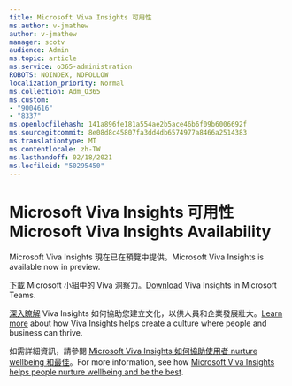 ```yaml
---
title: Microsoft Viva Insights 可用性
ms.author: v-jmathew
author: v-jmathew
manager: scotv
audience: Admin
ms.topic: article
ms.service: o365-administration
ROBOTS: NOINDEX, NOFOLLOW
localization_priority: Normal
ms.collection: Adm_O365
ms.custom:
- "9004616"
- "8337"
ms.openlocfilehash: 141a896fe181a554ae2b5ace46b6f09b6006692f
ms.sourcegitcommit: 8e08d8c45807fa3dd4db6574977a8466a2514383
ms.translationtype: MT
ms.contentlocale: zh-TW
ms.lasthandoff: 02/18/2021
ms.locfileid: "50295450"
---
```

# <a name="microsoft-viva-insights-availability"></a><span data-ttu-id="31d67-102">Microsoft Viva Insights 可用性</span><span class="sxs-lookup"><span data-stu-id="31d67-102">Microsoft Viva Insights Availability</span></span>

<span data-ttu-id="31d67-103">Microsoft Viva Insights 現在已在預覽中提供。</span><span class="sxs-lookup"><span data-stu-id="31d67-103">Microsoft Viva Insights is available now in preview.</span></span>

<span data-ttu-id="31d67-104">[下載](https://aka.ms/InsightsDocumentation) Microsoft 小組中的 Viva 洞察力。</span><span class="sxs-lookup"><span data-stu-id="31d67-104">[Download](https://aka.ms/InsightsDocumentation) Viva Insights in Microsoft Teams.</span></span>

<span data-ttu-id="31d67-105">[深入瞭解](https://aka.ms/VivaInsights) Viva Insights 如何協助您建立文化，以供人員和企業發展壯大。</span><span class="sxs-lookup"><span data-stu-id="31d67-105">[Learn more](https://aka.ms/VivaInsights) about how Viva Insights helps create a culture where people and business can thrive.</span></span>

<span data-ttu-id="31d67-106">如需詳細資訊，請參閱 [Microsoft Viva Insights 如何協助使用者 nurture wellbeing 和最佳](https://techcommunity.microsoft.com/t5/microsoft-viva-blog/microsoft-viva-insights-helps-people-nurture-wellbeing-and-be/ba-p/2107010)。</span><span class="sxs-lookup"><span data-stu-id="31d67-106">For more information, see how [Microsoft Viva Insights helps people nurture wellbeing and be the best](https://techcommunity.microsoft.com/t5/microsoft-viva-blog/microsoft-viva-insights-helps-people-nurture-wellbeing-and-be/ba-p/2107010).</span></span>
